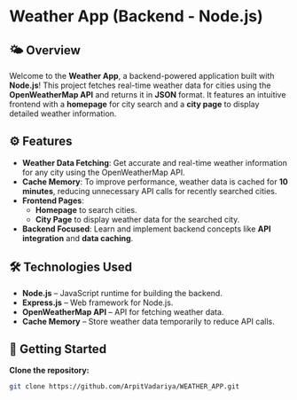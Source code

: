 # Weather App (Backend - Node.js)

## 🌤️ Overview
Welcome to the **Weather App**, a backend-powered application built with **Node.js**! This project fetches real-time weather data for cities using the **OpenWeatherMap API** and returns it in **JSON** format. It features an intuitive frontend with a **homepage** for city search and a **city page** to display detailed weather information.

## ⚙️ Features
- **Weather Data Fetching**: Get accurate and real-time weather information for any city using the OpenWeatherMap API.
- **Cache Memory**: To improve performance, weather data is cached for **10 minutes**, reducing unnecessary API calls for recently searched cities.
- **Frontend Pages**:
  - **Homepage** to search cities.
  - **City Page** to display weather data for the searched city.
- **Backend Focused**: Learn and implement backend concepts like **API integration** and **data caching**.

## 🛠️ Technologies Used
- **Node.js** – JavaScript runtime for building the backend.
- **Express.js** – Web framework for Node.js.
- **OpenWeatherMap API** – API for fetching weather data.
- **Cache Memory** – Store weather data temporarily to reduce API calls.

## 🚀 Getting Started
**Clone the repository:**
   ```bash
   git clone https://github.com/ArpitVadariya/WEATHER_APP.git
